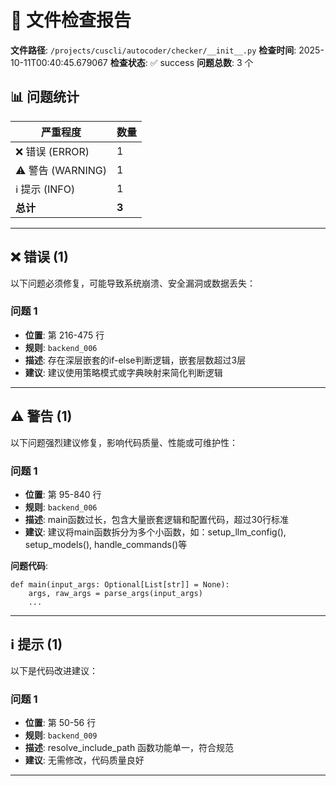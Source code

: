 # 📄 文件检查报告

**文件路径**: `/projects/cuscli/autocoder/checker/__init__.py`
**检查时间**: 2025-10-11T00:40:45.679067
**检查状态**: ✅ success
**问题总数**: 3 个

## 📊 问题统计

| 严重程度 | 数量 |
|---------|------|
| ❌ 错误 (ERROR) | 1 |
| ⚠️ 警告 (WARNING) | 1 |
| ℹ️ 提示 (INFO) | 1 |
| **总计** | **3** |

---

## ❌ 错误 (1)

以下问题必须修复，可能导致系统崩溃、安全漏洞或数据丢失：

### 问题 1

- **位置**: 第 216-475 行
- **规则**: `backend_006`
- **描述**: 存在深层嵌套的if-else判断逻辑，嵌套层数超过3层
- **建议**: 建议使用策略模式或字典映射来简化判断逻辑

---

## ⚠️ 警告 (1)

以下问题强烈建议修复，影响代码质量、性能或可维护性：

### 问题 1

- **位置**: 第 95-840 行
- **规则**: `backend_006`
- **描述**: main函数过长，包含大量嵌套逻辑和配置代码，超过30行标准
- **建议**: 建议将main函数拆分为多个小函数，如：setup_llm_config(), setup_models(), handle_commands()等

**问题代码**:
```
def main(input_args: Optional[List[str]] = None):
    args, raw_args = parse_args(input_args)
    ...
```

---

## ℹ️ 提示 (1)

以下是代码改进建议：

### 问题 1

- **位置**: 第 50-56 行
- **规则**: `backend_009`
- **描述**: resolve_include_path 函数功能单一，符合规范
- **建议**: 无需修改，代码质量良好

---


